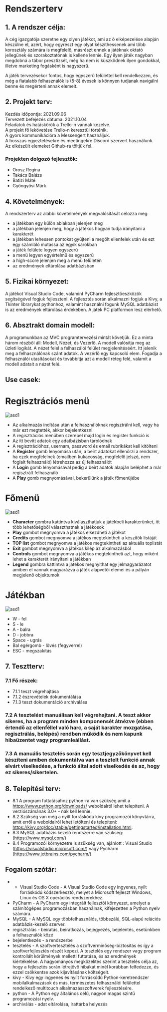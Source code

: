 # Rendszerterv

## 1. A rendszer célja:
A cég igazgatója szeretne egy olyen játékot, ami az ő elképezelése alapján készülne el, azért, hogy egyrészt egy olyat készíthessenek ami több korosztály számára is megfelelő, másrészt ennek a játéknak oktató jellegűnek és szorakoztatónak is kellene lennie. Egy ilyen játék nagyban megdobná a tábor presztizsét, még ha nem is küszködnek ilyen gondokkal, illetve marketing fogásként is nagyszerű.

A játék tervezésekor fontos, hogy egyszerű felülettel kell rendelkezzen, és még a fiatalabb
felhasználók is (5-8) évesek is könnyen tudjanak navigálni benne és megérteni annak elemeit.

## 2. Projekt terv:
Kezdés időpontja: 2021.09.06   
Tervezett befejezés dátuma: 2021.10.04   
Feladatok és hatáskörök a Trello-n vannak kezelve.  
A projekt fő lekövetése Trello-n keresztül történik.  
A gyors kommunikációra a Messengert használjuk.  
A hosszas egyeztetésekre és meetingekre Discord szervert használunk.  
Az elkészült elemeket Github-ra töltjük fel.

### Projekten dolgozó fejlesztők:
* Orosz Regina
* Takács Balázs
* Batizi Máté
* Gyöngyösi Márk

## 4. Követelmények:
A rendszerterv az alábbi követelmények megvalósítását célozza meg:
* a játékban egy külön ablakban jelenjen meg
* a játékban jelenjen meg, hogy a játékos hogyan tudja irányítani a karakterét
* a játékban lehessen pontokat gyűjteni a megölt ellenfelek után és ezt egy számláló mutassa az egyik sarokban
* a játék felülete legyen egyszerű
* a menü legyen egyértelmű és egyszerű
* a high-score jelenjen meg a menü felületén
* az eredmények eltárolása adatbázisban

## 5. Fizikai környezet:
A játékot Visual Studio Code, valamint PyCharm fejlesztőeszközök segítségével fogjuk fejleszteni. A fejlesztés során alkalmazni fogjuk a Kivy, a Tkinter librarykat pythonhoz, valamint használni fogunk MySQL adatbázist is az eredmények eltárolása érdekében. A játék PC platformon lesz elérhető.

## 6. Absztrakt domain modell:
A programunkban az MVC programtervezési mintát követjük. Ez a minta három részből áll: Modell, Nézet, és Vezérlő.
A modell valósítja meg az üzleti logikát.
A nézet felel a felhaszálói felület megjelenítéséért. Itt jelenik meg a felhasználónak szánt adatok.
A vezérlő egy kapcsoló elem. Fogadja a felhasználói utasításokat és továbbítja azt a modell réteg felé, valamit a modell adatait a nézet felé.

##  Use casek: 

# Regisztrációs menü

![asd1](https://github.com/Kaiusz/SZFM-projekt/blob/main/Dokumentacio/img/247068458_565058974568987_706624926524511276_n.png)


* Az alkalmazás indítása után a felhasználóknak regisztrálni kell, vagy ha már ezt megtették, akkor bejelentkezni
* A regisztrációs menüben szerepel majd login és register funkció is
* Az itt bevitt adatok egy adatbázisban tárolódnak
* A regisztrációhoz, usernam, password és email rubrikákat kell kitölteni
* A **Register** gomb lenyomása után, a beírt adatokat ellenőrzi a rendszer, ha ezek megfelelnek (emailben kukacosság, megfelelő jelszó, nem foglalt felhasználó) létrehozza az új felhasználót
* A **Login** gomb lenyomásával pedig a beírt adatok alapján beléphet a már regisztrált felhasználó
* A **Play** gomb megnyomásával, bekerülünk a játék főmenüjébe

# Főmenü

![asd1](https://github.com/Kaiusz/SZFM-projekt/blob/main/Dokumentacio/img/menu.jpg)


* **Character** gombra kattintva kiválaszthatjuk a játékbeli karakterünket, itt több lehetőségből választhatnak a játékosok
* **Play** gombot megnyomva a játékos elkezdheti a játékot
* **Credits** gombot megnyomva a játékos megtekintheti a készítők listáját
* **TOP list** gombot megnyomva  a játékos megtekintheti az aktuális toplistát
* **Exit** gombot megnyomva a játékos kilép az alkalmazásból
* **Controls** gombot megnyomva a játékos megtekintheti azt, hogy miként lehet a karakterét irányítani a játékban
* **Legend** gombra kattintva a játékos megnyithat egy jelmagyarázatot amiben el vannak magyarázva a játék alapvetői elemei és a pályán megjelenő objektumok 

# Játékban

![asd1](https://github.com/Kaiusz/SZFM-projekt/blob/main/Dokumentacio/img/gamescreen.jpg)


* W - fel
* S - le
* A - balra
* D - jobbra
* Space - ugrás
* Bal egérgomb - lövés (fegyverrel)
* ESC - megszakítás

## 7. Tesztterv:
### 7.1 Fő részek:
* 7.1.1 teszt végrehajtása
* 7.1.2 észrevételek dokumentálása
* 7.1.3 teszt dokumentáció archiválása

### 7.2 A tesztelést manuálisan kell végrehajtani. A teszt akkor sikeres, ha a program minden komponensét átnézve (ebben értendő az ellenféllel való harc, a saját karakter mozgatása, regisztrálás, belépés) rendben működik és nem kapunk hibaüzentet vagy programleállást.

### 7.3 A manuális tesztelés során egy tesztjegyzőkönyvet kell készíteni amiben dokumentálva van a tesztelt funkció annak elvárt viselkedése, a funkció által adott viselkedés és az, hogy ez sikeres/sikertelen.


## 8. Telepítési terv:
* 8.1 A program futtatásához python-ra van szükség amit a https://www.python.org/downloads/ weboldalról lehet telepíteni. A verziószámának 3.0+ - nak kell lennie.
* 8.2 Szükség van még a nyílt forráskódú kivy programozói könyvtárra, amit erről a weboldalról lehet letölteni és telepíteni: https://kivy.org/doc/stable/gettingstarted/installation.html.
* 8.3 MySQL adatbázis kezelő rendszerre van szükség: (<https://www.mysql.com/>)
* 8.4 Programozói környezetre is szükség van, ajánlott : Visual Studio (<https://visualstudio.microsoft.com/>) vagy Pycharm (<https://www.jetbrains.com/pycharm/>)

## Fogalom szótár:
* * Visual Studio Code - A Visual Studio Code egy ingyenes, nyílt forráskódú kódszerkesztő, melyet a Microsoft fejleszt Windows, Linux és OS X operációs rendszerekhez.
* PyCharm - A PyCharm egy integrált fejlesztői környezet, amelyet a számítógépes programozásban használnak, kifejezetten a Python nyelv számára.
* MySQL - A MySQL egy többfelhasználós, többszálú, SQL-alapú relációs adatbázis-kezelő szerver.
* regisztrálás - beíratás, beiratkozás, bejegyezés, bejelentés, esetünkben a felhasználók közé
* bejelentkezés - a rendszerbe
* tesztelés - A szoftvertesztelés a szoftverminőség-biztosítás és így a szoftverfejlesztés részét képezi. A tesztelés egy rendszer vagy program kontrollált körülmények melletti futtatása, és az eredmények kiértékelése. A hagyományos megközelítés szerint a tesztelés célja az, hogy a fejlesztés során létrejövő hibákat minél korábban felfedezze, és ezzel csökkentse azok kijavításának költségeit.
* kivy -  Kivy egy ingyenes és nyílt forráskódú Python-keretrendszer mobilalkalmazások és más, természetes felhasználói felülettel rendelkező multitouch alkalmazásszoftverek fejlesztésére.
* python - A Python egy általános célú, nagyon magas szintű programozási nyelv.
* archiválás - adat eltárolása, irattárba helyezés

